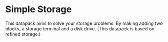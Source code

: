 # Simple Storage
 This datapack aims to solve your storage problems. By making adding two blocks, a storage terminal and a disk drive. (This datapack is based on refined storage.)
